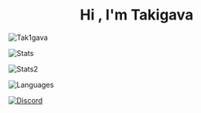 <h1 align="center">Hi , I'm Takigava</h1>
<p> <img src="https://komarev.com/ghpvc/?username=Tak1gava&label=Profile%20views&color=0e75b6&style=flat" alt="Tak1gava" /> </p>
<p> <img alt="Stats" src="https://github-readme-stats.vercel.app/api?username=Tak1gava&count_private=true&show_icons=true&show_icons=true&theme=dracula" /> </p>
<p> <img alt="Stats2" src="https://github-readme-streak-stats.herokuapp.com/?user=Tak1gava&theme=dracula" /> </p>
<p> <img alt="Languages" src="https://github-readme-stats.vercel.app/api/top-langs/?username=Tak1gava&layout=compact&langs_count=10&show_icons=true&theme=dracula" /> </p>
<a href="https://discord.com/users/696988079352709140"><img src="https://lanyard.cnrad.dev/api/696988079352709140?borderRadius=20px&bg=00000000" alt="Discord" /></a>
<!--
**Tak1gava/Takigava** is a ✨ _special_ ✨ repository because its `README.md` (this file) appears on your GitHub profile.

Here are some ideas to get you started:

- 🔭 I’m currently working on ...
- 🌱 I’m currently learning ...
- 👯 I’m looking to collaborate on ...
- 🤔 I’m looking for help with ...
- 💬 Ask me about ...
- 📫 How to reach me: ...
- 😄 Pronouns: ...
- ⚡ Fun fact: ...
-->
